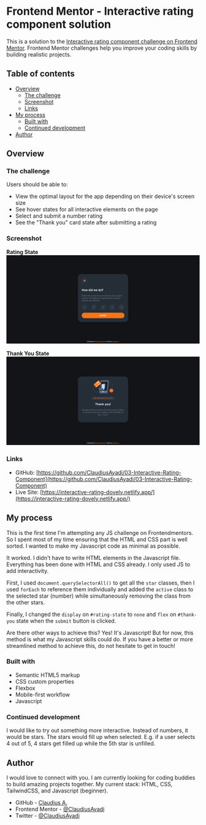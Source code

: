 # Frontend Mentor - Interactive rating component solution

This is a solution to the [Interactive rating component challenge on Frontend Mentor](https://www.frontendmentor.io/challenges/interactive-rating-component-koxpeBUmI). Frontend Mentor challenges help you improve your coding skills by building realistic projects.

## Table of contents

- [Overview](#overview)
  - [The challenge](#the-challenge)
  - [Screenshot](#screenshot)
  - [Links](#links)
- [My process](#my-process)
  - [Built with](#built-with)
  - [Continued development](#continued-development)
- [Author](#author)

## Overview

### The challenge

Users should be able to:

- View the optimal layout for the app depending on their device's screen size
- See hover states for all interactive elements on the page
- Select and submit a number rating
- See the "Thank you" card state after submitting a rating

### Screenshot

**Rating State**
![Design preview for the Interactive rating component coding challenge](/screeenshot-rating-state.png)

**Thank You State**
![Design preview for the Interactive rating component coding challenge](/screenshot-thank-you-state.png)

### Links

- GitHub: [https://github.com/ClaudiusAyadi/03-Interactive-Rating-Component](https://github.com/ClaudiusAyadi/03-Interactive-Rating-Component)
- Live Site: [https://interactive-rating-dovely.netlify.app/](https://interactive-rating-dovely.netlify.app/)

## My process

This is the first time I'm attempting any JS challenge on Frontendmentors. So I spent most of my time ensuring that the HTML and CSS part is well sorted. I wanted to make my Javascript code as minimal as possible.

It worked. I didn't have to write HTML elements in the Javascript file. Everything has been done with HTML and CSS already. I only used JS to add interactivity.

First, I used `document.querySelectorAll()` to get all the `star` classes, then I used `forEach` to reference them individually and added the `active` class to the selected star (number) while simultaneously removing the class from the other stars.

Finally, I changed the `display` on `#rating-state` to `none` and `flex` on `#thank-you` state when the `submit` button is clicked.

Are there other ways to achieve this? Yes! It's Javascript! But for now, this method is what my Javascript skills could do. If you have a better or more streamlined method to achieve this, do not hesitate to get in touch!

### Built with

- Semantic HTML5 markup
- CSS custom properties
- Flexbox
- Mobile-first workflow
- Javascript

### Continued development

I would like to try out something more interactive. Instead of numbers, it would be stars. The stars would fill up when selected. E.g. if a user selects 4 out of 5, 4 stars get filled up while the 5th star is unfilled.

## Author

I would love to connect with you. I am currently looking for coding buddies to build amazing projects together. My current stack: HTML, CSS, TailwindCSS, and Javascript (beginner).

- GitHub - [Claudius A.](https://github.com/ClaudiusAyadi)
- Frontend Mentor - [@ClaudiusAyadi](https://www.frontendmentor.io/profile/ClaudiusAyadi)
- Twitter - [@ClaudiusAyadi](https://twitter.com/ClaudiusAyadi)
